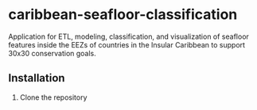 # caribbean-seafloor-classification
Application for ETL, modeling, classification, and visualization of seafloor features inside the EEZs of countries in the Insular Caribbean to support 30x30 conservation goals.

## Installation
1. Clone the repository